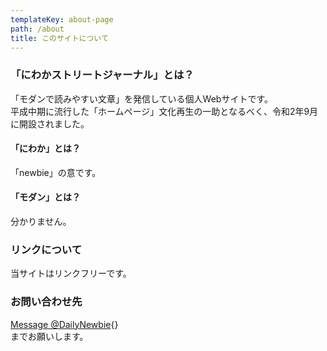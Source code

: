 ```yaml
---
templateKey: about-page
path: /about
title: このサイトについて
---
```

### 「にわかストリートジャーナル」とは？

「モダンで読みやすい文章」を発信している個人Webサイトです。\
平成中期に流行した「ホームページ」文化再生の一助となるべく、令和2年9月に開設されました。

#### 「にわか」とは？

「newbie」の意です。

#### 「モダン」とは？

分かりません。



### リンクについて

当サイトはリンクフリーです。



### お問い合わせ先

<div class="twitter"><a href="https://twitter.com/messages/compose?recipient_id=1298740922981572609&ref_src=twsrc%5Etfw" class="twitter-dm-button" data-screen-name="DailyNewbie" data-show-count="false">Message @DailyNewbie</a>{<script async src="https://platform.twitter.com/widgets.js" charset="utf-8"></script>}</div>までお願いします。